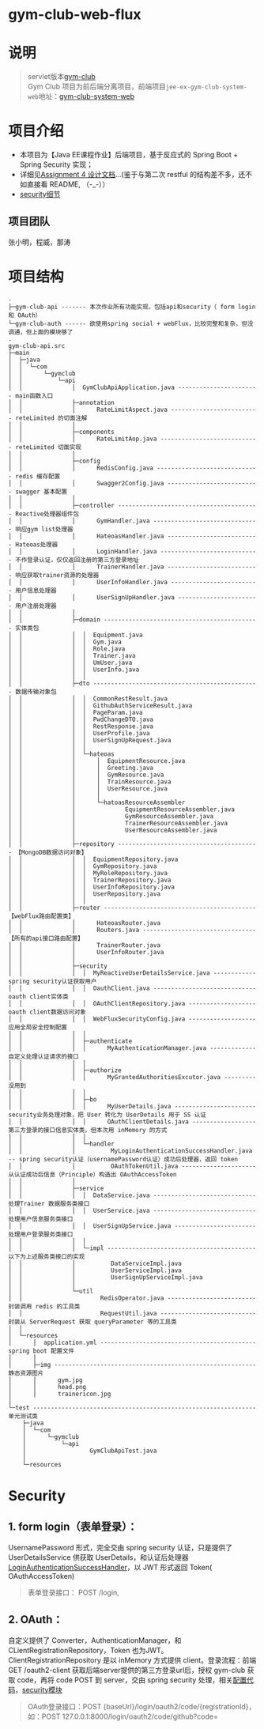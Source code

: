# gym-club-web-flux  
# 说明  
> servlet版本[gym-club](https://github.com/imjasming/jee-ex-gym-club-system)  
> Gym Club 项目为前后端分离项目，前端项目`jee-ex-gym-club-system-web`地址：[gym-club-system-web](https://github.com/imjasming/jee-ex-gym-club-system-web)  
# 项目介绍  
* 本项目为【Java EE课程作业】后端项目，基于反应式的 Spring Boot + Spring Security 实现；  
* 详细见[Assignment 4 设计文档](https://github.com/imjasming/gym-club-web-flux/blob/master/JaveEE%E7%AC%AC%E5%9B%9B%E6%AC%A1%E8%AE%BE%E8%AE%A1%E6%96%87%E6%A1%A3.docx)...(鉴于与第二次 restful 的结构差不多，还不如直接看 README, （-_-））  
* [security细节](https://github.com/imjasming/gym-club-web-flux#security)  
## 项目团队
张小明，程威，那涛
# 项目结构  
```
.
├─gym-club-api ------- 本次作业所有功能实现，包括api和security（ form login 和 OAuth）
└─gym-club-auth ------ 欲使用spring social + webFlux，比较完整和复杂，但没调通，但上面的模块够了
.
gym-club-api.src
├─main
│  ├─java
│  │  └─com
│  │      └─gymclub
│  │          └─api
│  │              │  GymClubApiApplication.java ----------------------- main函数入口
│  │              ├─annotation
│  │              │      RateLimitAspect.java ------------------------- reteLimited 的切面注解
│  │              │      
│  │              ├─components
│  │              │      RateLimitAop.java ---------------------------- reteLimited 切面实现
│  │              │      
│  │              ├─config
│  │              │      RedisConfig.java ----------------------------- redis 缓存配置
│  │              │      Swagger2Config.java -------------------------- swagger 基本配置
│  │              │      
│  │              ├─controller ---------------------------------------- Reactive处理器组件包
│  │              │      GymHandler.java ------------------------------ 响应gym list处理器
│  │              │      HateoasHandler.java -------------------------- Hateoas处理器
│  │              │      LoginHandler.java ---------------------------- 不作登录认证，仅仅返回注册的第三方登录地址
│  │              │      TrainerHandler.java -------------------------- 响应获取trainer资源的处理器
│  │              │      UserInfoHandler.java ------------------------- 用户信息处理器
│  │              │      UserSignUpHandler.java ----------------------- 用户注册处理器
│  │              │      
│  │              ├─domain -------------------------------------------- 实体类包
│  │              │  │  Equipment.java
│  │              │  │  Gym.java
│  │              │  │  Role.java
│  │              │  │  Trainer.java
│  │              │  │  UmUser.java
│  │              │  │  UserInfo.java
│  │              │  │  
│  │              ├─dto ----------------------------------------------- 数据传输对象包
│  │              │  │  CommonRestResult.java
│  │              │  │  GithubAuthServiceResult.java
│  │              │  │  PageParam.java
│  │              │  │  PwdChangeDTO.java
│  │              │  │  RestResponse.java
│  │              │  │  UserProfile.java
│  │              │  │  UserSignUpRequest.java
│  │              │  │  
│  │              │  └─hateoas
│  │              │      │  EquipmentResource.java
│  │              │      │  Greeting.java
│  │              │      │  GymResource.java
│  │              │      │  TrainResource.java
│  │              │      │  UserResource.java
│  │              │      │  
│  │              │      └─hatoasResourceAssembler
│  │              │              EquipmentResourceAssembler.java
│  │              │              GymResourceAssembler.java
│  │              │              TrainerResourceAssembler.java
│  │              │              UserResourceAssembler.java
│  │              │              
│  │              ├─repository ---------------------------------------- 【MongoDB数据访问对象】
│  │              │  │  EquipmentRepository.java
│  │              │  │  GymRepository.java
│  │              │  │  MyRoleRepository.java
│  │              │  │  TrainerRepository.java
│  │              │  │  UserInfoRepository.java
│  │              │  │  UserRepository.java
│  │              │  │  
│  │              ├─router ------------------------------------------- 【webFlux路由配置类】
│  │              │      HateoasRouter.java
│  │              │      Routers.java -------------------------------- 【所有的api接口路由配置】
│  │              │      TrainerRouter.java
│  │              │      UserInfoRouter.java
│  │              │      
│  │              ├─security 
│  │              │  │  MyReactiveUserDetailsService.java ------------ spring security认证获取用户
│  │              │  │  OauthClient.java ----------------------------- oauth client实体类
│  │              │  │  OAuthClientRepository.java ------------------- oauth client数据访问对象
│  │              │  │  WebFluxSecurityConfig.java ------------------- 应用全局安全控制配置
│  │              │  │  
│  │              │  ├─authenticate
│  │              │  │      MyAuthenticationManager.java ------------- 自定义处理认证请求的接口
│  │              │  │      
│  │              │  ├─authorize
│  │              │  │      MyGrantedAuthoritiesExcutor.java --------- 没用到
│  │              │  │      
│  │              │  ├─bo
│  │              │  │      MyUserDetails.java ----------------------- security业务处理对象，把 User 转化为 UserDetails 用于 SS 认证
│  │              │  │      OAuthClientDetails.java ------------------ 第三方登录的接口信息实体类，但本次用 inMemory 的方式
│  │              │  │      
│  │              │  └─handler
│  │              │          MyLoginAuthenticationSuccessHandler.java -- spring security认证（usernamePassword认证）成功后处理器，返回 token
│  │              │          OAuthTokenUtil.java --------------------- 从认证成功后信息（Principle）构造出 OAuthAccessToken
│  │              │          
│  │              ├─service
│  │              │  │  DataService.java ----------------------------- 处理Trainer 数据服务类接口
│  │              │  │  UserService.java ----------------------------- 处理用户信息服务类接口
│  │              │  │  UserSignUpService.java ----------------------- 处理用户登录服务类接口
│  │              │  │  
│  │              │  └─impl ------------------------------------------ 以下为上述服务类接口的实现
│  │              │          DataServiceImpl.java
│  │              │          UserServiceImpl.java
│  │              │          UserSignUpServiceImpl.java
│  │              │          
│  │              └─util
│  │                      RedisOperator.java ------------------------- 封装调用 redis 的工具类
│  │                      RequestUtil.java --------------------------- 封装从 ServerRequest 获取 queryParameter 等的工具类
│  │                      
│  └─resources
│      │  application.yml -------------------------------------------- spring boot 配置文件
│      │  
│      ├─img --------------------------------------------------------- 静态资源图片
│      │      gym.jpg
│      │      head.png
│      │      trainericon.jpg
│              
└─test --------------------------------------------------------------- 单元测试类
    ├─java
    │  └─com
    │      └─gymclub
    │          └─api
    │                  GymClubApiTest.java
    │                  
    └─resources
```
# Security  
## 1. form login（表单登录）：  
UsernamePassword 形式，完全交由 spring security 认证，只是提供了 UserDetailsService 供获取 UserDetails，和认证后处理器[LoginAuthenticationSuccessHandler](https://github.com/imjasming/gym-club-web-flux/tree/master/gym-club-api/src/main/java/com/gymclub/api/security/handler)，以 JWT 形式返回 Token( OAuthAccessToken)  
> 表单登录接口： POST /login, 
## 2. OAuth：
自定义提供了 Converter，AuthenticationManager，和 CLientRegistrationRepository，Token 也为JWT。ClientRegistrationRepository 是以 inMemory 方式提供 client。登录流程：前端 GET /oauth2-client 获取后端server提供的第三方登录url后，授权 gym-club 获取 code，再将 code POST 到 server，交由 spring security 处理，相关[配置代码](https://github.com/imjasming/gym-club-web-flux/blob/master/gym-club-api/src/main/java/com/gymclub/api/security/WebFluxSecurityConfig.java)，[security模块](https://github.com/imjasming/gym-club-web-flux/tree/master/gym-club-api/src/main/java/com/gymclub/api/security)   
> OAuth登录接口：POST {baseUrl}/login/oauth2/code/{registrationId}，  
> 如：POST 127.0.0.1:8000/login/oauth2/code/github?code=
